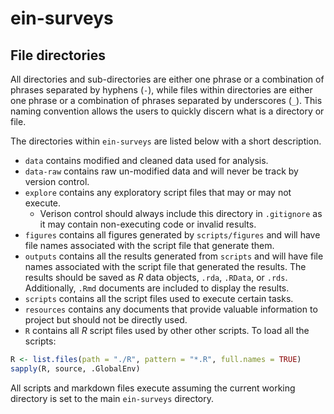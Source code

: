 # ein-surveys


## File directories
All directories and sub-directories are either one phrase or a combination of phrases separated by hyphens (`-`), while files within directories are either one phrase or a combination of phrases separated by underscores (`_`). This naming convention allows the users to quickly discern what is a directory or file.

The directories within `ein-surveys` are listed below with a short description.

- `data` contains modified and cleaned data used for analysis.
- `data-raw` contains raw un-modified data and will never be track by version control.
- `explore` contains any exploratory script files that may or may not execute.
  - Verison control should always include this directory in `.gitignore` as it may contain non-executing code or invalid results.
- `figures` contains all figures generated by `scripts/figures` and will have file names associated with the script file that generate them.
- `outputs` contains all the results generated from `scripts` and will have file names associated with the script file that generated the results. The results should be saved as *R* data objects, `.rda`, `.RData`, or `.rds`. Additionally, `.Rmd` documents are included to display the results.
- `scripts` contains all the script files used to execute certain tasks.
- `resources` contains any documents that provide valuable information to project but should not be directly used.
- `R` contains all *R* script files used by other other scripts. To load all the scripts:


```r
R <- list.files(path = "./R", pattern = "*.R", full.names = TRUE)
sapply(R, source, .GlobalEnv)
```

All scripts and markdown files execute assuming the current working directory is set to the main `ein-surveys` directory.